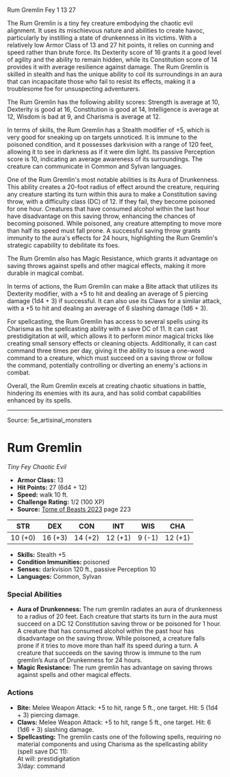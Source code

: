 <MonsterName/>Rum Gremlin</MonsterName>
<CreatureType/>Fey</CreatureType>
<CR/>1</CR>
<AC/>13</AC>
<HP/>27</HP>
<summary>The Rum Gremlin is a tiny fey creature embodying the chaotic evil alignment. It uses its mischievous nature and abilities to create havoc, particularly by instilling a state of drunkenness in its victims. With a relatively low Armor Class of 13 and 27 hit points, it relies on cunning and speed rather than brute force. Its Dexterity score of 16 grants it a good level of agility and the ability to remain hidden, while its Constitution score of 14 provides it with average resilience against damage. The Rum Gremlin is skilled in stealth and has the unique ability to coil its surroundings in an aura that can incapacitate those who fail to resist its effects, making it a troublesome foe for unsuspecting adventurers. </summary>

<detail>

The Rum Gremlin has the following ability scores: Strength is average at 10, Dexterity is good at 16, Constitution is good at 14, Intelligence is average at 12, Wisdom is bad at 9, and Charisma is average at 12. 

In terms of skills, the Rum Gremlin has a Stealth modifier of +5, which is very good for sneaking up on targets unnoticed. It is immune to the poisoned condition, and it possesses darkvision with a range of 120 feet, allowing it to see in darkness as if it were dim light. Its passive Perception score is 10, indicating an average awareness of its surroundings. The creature can communicate in Common and Sylvan languages.

One of the Rum Gremlin's most notable abilities is its Aura of Drunkenness. This ability creates a 20-foot radius of effect around the creature, requiring any creature starting its turn within this aura to make a Constitution saving throw, with a difficulty class (DC) of 12. If they fail, they become poisoned for one hour. Creatures that have consumed alcohol within the last hour have disadvantage on this saving throw, enhancing the chances of becoming poisoned. While poisoned, any creature attempting to move more than half its speed must fall prone. A successful saving throw grants immunity to the aura's effects for 24 hours, highlighting the Rum Gremlin's strategic capability to debilitate its foes.

The Rum Gremlin also has Magic Resistance, which grants it advantage on saving throws against spells and other magical effects, making it more durable in magical combat.

In terms of actions, the Rum Gremlin can make a Bite attack that utilizes its Dexterity modifier, with a +5 to hit and dealing an average of 5 piercing damage (1d4 + 3) if successful. It can also use its Claws for a similar attack, with a +5 to hit and dealing an average of 6 slashing damage (1d6 + 3).

For spellcasting, the Rum Gremlin has access to several spells using its Charisma as the spellcasting ability with a save DC of 11. It can cast prestidigitation at will, which allows it to perform minor magical tricks like creating small sensory effects or cleaning objects. Additionally, it can cast command three times per day, giving it the ability to issue a one-word command to a creature, which must succeed on a saving throw or follow the command, potentially controlling or diverting an enemy's actions in combat. 

Overall, the Rum Gremlin excels at creating chaotic situations in battle, hindering its enemies with its aura, and has solid combat capabilities enhanced by its spells.</detail>



---

Source: 5e_artisinal_monsters

# Rum Gremlin

*Tiny* *Fey* *Chaotic Evil*

- **Armor Class:** 13
- **Hit Points:** 27 (6d4 + 12)
- **Speed:** walk 10 ft.
- **Challenge Rating:** 1/2 (100 XP)
- **Source:** [Tome of Beasts 2023](https://koboldpress.com/kpstore/product/tome-of-beasts-1-2023-edition/) page 223

| STR | DEX | CON | INT | WIS | CHA |
| --- | --- | --- | --- | --- | --- |
| 10 (+0) | 16 (+3) | 14 (+2) | 12 (+1) | 9 (-1) | 12 (+1) |

- **Skills:** Stealth +5
- **Condition Immunities:** poisoned
- **Senses:** darkvision 120 ft., passive Perception 10
- **Languages:** Common, Sylvan

### Special Abilities

- **Aura of Drunkenness:** The rum gremlin radiates an aura of drunkenness to a radius of 20 feet. Each creature that starts its turn in the aura must succeed on a DC 12 Constitution saving throw or be poisoned for 1 hour. A creature that has consumed alcohol within the past hour has disadvantage on the saving throw. While poisoned, a creature falls prone if it tries to move more than half its speed during a turn. A creature that succeeds on the saving throw is immune to the rum gremlin’s Aura of Drunkenness for 24 hours.
- **Magic Resistance:** The rum gremlin has advantage on saving throws against spells and other magical effects.

### Actions

- **Bite:** Melee Weapon Attack: +5 to hit, range 5 ft., one target. Hit: 5 (1d4 + 3) piercing damage.
- **Claws:** Melee Weapon Attack: +5 to hit, range 5 ft., one target. Hit: 6 (1d6 + 3) slashing damage.
- **Spellcasting:** The gremlin casts one of the following spells, requiring no material components and using Charisma as the spellcasting ability (spell save DC 11):<br>At will: prestidigitation<br>3/day: command


